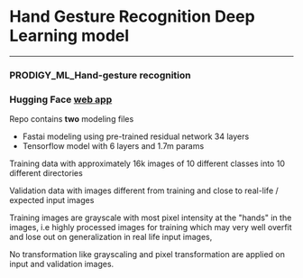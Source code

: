 # Hand Gesture Recognition Deep Learning model
---
### PRODIGY_ML_Hand-gesture recognition
### Hugging Face <a href="https://huggingface.co/spaces/Harsh-Jadhav/hand_gesture-recognition" >web app</a>

Repo contains **two** modeling files
- Fastai modeling using pre-trained residual network 34 layers
- Tensorflow model with 6 layers and 1.7m params

Training data with approximately 16k images of 10 different classes into 10 different directories

Validation data with images different from training and close to real-life / expected input images

Training images are grayscale with most pixel intensity at the "hands" in the images, i.e highly processed images for training which may very well overfit and lose out on generalization in real life input images,

No transformation like grayscaling and pixel transformation are applied on input and validation images.

